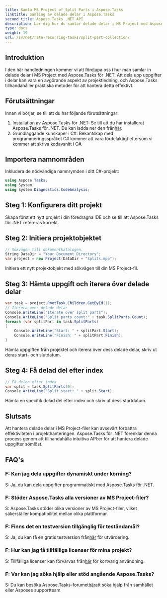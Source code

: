 ```yaml
---
title: Samla MS Project of Split Parts i Aspose.Tasks
linktitle: Samling av delade delar i Aspose.Tasks
second_title: Aspose.Tasks .NET API
description: Lär dig hur du samlar delade delar i MS Project med Aspose.Tasks för .NET. Denna omfattande handledning guidar dig genom processen steg för steg.
type: docs
weight: 19
url: /sv/net/rate-recurring-tasks/split-part-collection/
---
```

## Introduktion
I den här handledningen kommer vi att fördjupa oss i hur man samlar in delade delar i MS Project med Aspose.Tasks för .NET. Att dela upp uppgifter i delar kan vara en avgörande aspekt av projektledning, och Aspose.Tasks tillhandahåller praktiska metoder för att hantera detta effektivt.
## Förutsättningar
Innan vi börjar, se till att du har följande förutsättningar:
1. Installation av Aspose.Tasks för .NET: Se till att du har installerat Aspose.Tasks för .NET. Du kan ladda ner den från[här](https://releases.aspose.com/tasks/net/).
2. Grundläggande kunskaper i C#: Bekantskap med programmeringsspråket C# kommer att vara fördelaktigt eftersom vi kommer att skriva kodavsnitt i C#.

## Importera namnområden
Inkludera de nödvändiga namnrymden i ditt C#-projekt:
```csharp
using Aspose.Tasks;
using System;
using System.Diagnostics.CodeAnalysis;

```

## Steg 1: Konfigurera ditt projekt
Skapa först ett nytt projekt i din föredragna IDE och se till att Aspose.Tasks för .NET refereras korrekt.
## Steg 2: Initiera projektobjektet
```csharp
// Sökvägen till dokumentkatalogen.
String DataDir = "Your Document Directory";
var project = new Project(DataDir + "Splits.mpp");
```
Initiera ett nytt projektobjekt med sökvägen till din MS Project-fil.
## Steg 3: Hämta uppgift och iterera över delade delar
```csharp
var task = project.RootTask.Children.GetById(1);
// Iterera över delade delar
Console.WriteLine("Iterate over split parts");
Console.WriteLine("Split parts count:" + task.SplitParts.Count);
foreach (var splitPart in task.SplitParts)
{
    Console.WriteLine("Start: " + splitPart.Start);
    Console.WriteLine("Finish: " + splitPart.Finish);
}
```
Hämta uppgiften från projektet och iterera över dess delade delar, skriv ut deras start- och slutdatum.
## Steg 4: Få delad del efter index
```csharp
// Få delen efter index
var split = task.SplitParts[0];
Console.WriteLine("Split start: " + split.Start);
```
Hämta en specifik delad del efter index och skriv ut dess startdatum.

## Slutsats
Att hantera delade delar i MS Project-filer kan avsevärt förbättra effektiviteten i projekthanteringen. Aspose.Tasks för .NET förenklar denna process genom att tillhandahålla intuitiva API:er för att hantera delade uppgifter sömlöst.
## FAQ's
### F: Kan jag dela uppgifter dynamiskt under körning?
S: Ja, du kan dela uppgifter programmatiskt med Aspose.Tasks för .NET.
### F: Stöder Aspose.Tasks alla versioner av MS Project-filer?
S: Aspose.Tasks stöder olika versioner av MS Project-filer, vilket säkerställer kompatibilitet mellan olika plattformar.
### F: Finns det en testversion tillgänglig för teständamål?
 S: Ja, du kan få en gratis testversion från[här](https://releases.aspose.com/) för utvärdering.
### F: Hur kan jag få tillfälliga licenser för mina projekt?
 S: Tillfälliga licenser kan förvärvas från[här](https://purchase.aspose.com/temporary-license/) för kortvarig användning.
### F: Var kan jag söka hjälp eller stöd angående Aspose.Tasks?
 S: Du kan besöka Aspose.Tasks-forumet[här](https://forum.aspose.com/c/tasks/15)att söka hjälp från samhället eller Asposes supportteam.